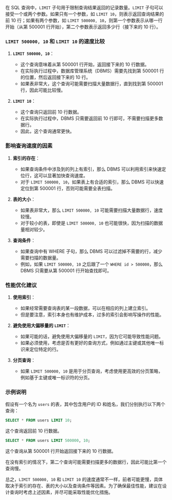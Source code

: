 在 SQL 查询中，`LIMIT` 子句用于限制查询结果返回的记录数量。`LIMIT` 子句可以接受一个或两个参数。如果只有一个参数，如 `LIMIT 10`，则表示返回查询结果的前 10 行；如果有两个参数，如 `LIMIT 500000, 10`，则第一个参数表示从哪一行开始（从第 500001 行开始），第二个参数表示返回多少行（接下来的 10 行）。

### `LIMIT 500000, 10` 和 `LIMIT 10` 的速度比较

1. **`LIMIT 500000, 10`**：

   - 这个查询意味着从第 500001 行开始，返回接下来的 10 行数据。
   - 在实际执行过程中，数据库管理系统（DBMS）需要先找到第 500001 行的位置，然后返回接下来的 10 行。
   - 如果表非常大，这个查询可能需要扫描大量数据行，直到找到第 500001 行，因此可能比较慢。

2. **`LIMIT 10`**：
   - 这个查询只返回前 10 行数据。
   - 在实际执行过程中，DBMS 只需要返回前 10 行即可，不需要扫描更多数据行。
   - 因此，这个查询通常更快。

### 影响查询速度的因素

1. **索引的存在**：

   - 如果查询条件中涉及到的列上有索引，那么 DBMS 可以利用索引来快速定位行，这可以显著加快查询速度。
   - 对于 `LIMIT 500000, 10`，如果表上有合适的索引，那么 DBMS 可以快速定位到第 500001 行，否则可能需要全表扫描。

2. **表的大小**：

   - 如果表非常大，那么 `LIMIT 500000, 10` 可能需要扫描大量数据行，速度较慢。
   - 对于较小的表，即使是 `LIMIT 500000, 10` 也可能很快，因为扫描的数据量相对较少。

3. **查询条件**：
   - 如果查询中有 WHERE 子句，那么 DBMS 可以过滤掉不需要的行，减少需要扫描的数据量。
   - 例如，如果 `LIMIT 500000, 10` 之后跟了一个 `WHERE id > 500000`，那么 DBMS 只需要从第 500001 行开始查找即可。

### 性能优化建议

1. **使用索引**：

   - 如果经常需要查询表的某一段数据，可以在相应的列上建立索引。
   - 但是要注意，索引本身也有维护成本，过多的索引会影响写操作的性能。

2. **避免使用大偏移量的 `LIMIT`**：

   - 如果可能的话，避免使用大偏移量的 `LIMIT`，因为它可能导致性能问题。
   - 如果必须使用，考虑是否有更好的查询方式，例如通过主键或其他唯一标识来定位特定的行。

3. **分页查询**：
   - 如果 `LIMIT 500000, 10` 是用于分页查询，考虑使用更高效的分页策略，例如基于主键或唯一标识符的分页。

### 示例说明

假设有一个名为 `users` 的表，其中包含用户的 ID 和姓名，我们分别执行以下两个查询：

```sql
SELECT * FROM users LIMIT 10;
```

这个查询返回前 10 行数据。

```sql
SELECT * FROM users LIMIT 500000, 10;
```

这个查询从第 500001 行开始返回接下来的 10 行数据。

在没有索引的情况下，第二个查询可能需要扫描更多的数据行，因此可能比第一个查询慢。

总之，`LIMIT 500000, 10` 和 `LIMIT 10` 的速度通常不一样，前者可能更慢，具体取决于索引的存在、表的大小以及查询条件等因素。为了确保最佳性能，建议在设计查询时考虑上述因素，并尽可能采取性能优化措施。
